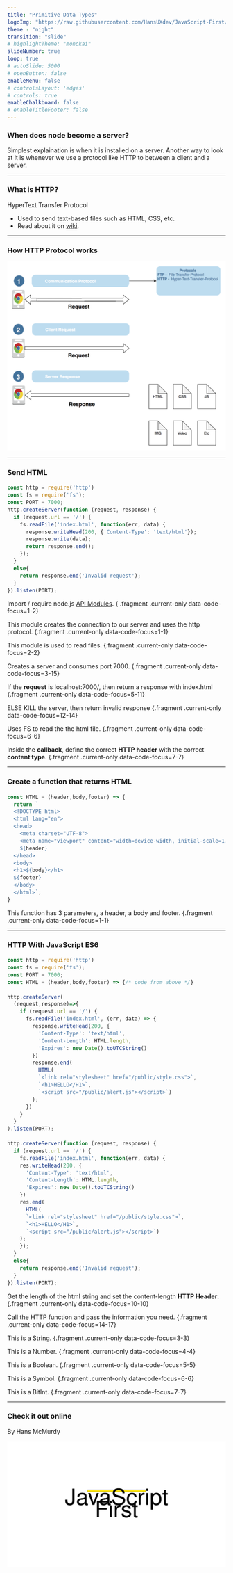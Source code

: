 ```yaml
---
title: "Primitive Data Types"
logoImg: "https://raw.githubusercontent.com/HansUXdev/JavaScript-First/884d95cce59c213f6bb2af7e6d54977b7e06b048/logo.drawio.svg"
theme : "night"
transition: "slide"
# highlightTheme: "monokai"
slideNumber: true
loop: true
# autoSlide: 5000 
# openButton: false
enableMenu: false
# controlsLayout: 'edges'
# controls: true
enableChalkboard: false
# enableTitleFooter: false
---
```


### When does node become a server?

Simplest explaination is when it is installed on a server. Another way to look at it is whenever we use a protocol like HTTP to between a client and a server.

---

### What is HTTP?

HyperText Transfer Protocol
* Used to send text-based files such as HTML, CSS, etc.
* Read about it on [wiki](https://en.wikipedia.org/wiki/Hypertext_Transfer_Protocol).

---

### How HTTP Protocol works


[![](03-client-vs-server/clientVSserver.png)]()

<!-- [![](https://raw.githubusercontent.com/HansUXdev/JavaScript-First/884d95cce59c213f6bb2af7e6d54977b7e06b048/01-JavaScript-Reintroduction/03-client-vs-server/clientVSserver.drawio.svg)]() -->

---

### Send HTML

```javascript
const http = require('http')
const fs = require('fs');
const PORT = 7000;
http.createServer(function (request, response) {
  if (request.url == '/') {
    fs.readFile('index.html', function(err, data) {
      response.writeHead(200, {'Content-Type': 'text/html'});
      response.write(data);
      return response.end();
    });
  }
  else{
    return response.end('Invalid request');
  }
}).listen(PORT);
```

Import / require node.js [API Modules](https://nodejs.org/docs/latest/api/). { .fragment .current-only data-code-focus=1-2}

This module creates the connection to our server and uses the http protocol. {.fragment .current-only data-code-focus=1-1}

This module is used to read files. {.fragment .current-only data-code-focus=2-2}

Creates a server and consumes port 7000. {.fragment .current-only data-code-focus=3-15}

If the **request** is localhost:7000/, then return a response with index.html {.fragment .current-only data-code-focus=5-11}

ELSE KILL the server, then return invalid response {.fragment .current-only data-code-focus=12-14}

Uses FS to read the the html file. {.fragment .current-only data-code-focus=6-6}

Inside the **callback**, define the correct **HTTP header** with the correct **content type**. {.fragment .current-only data-code-focus=7-7}

---

### Create a function that returns HTML

```javascript
const HTML = (header,body,footer) => {
  return `
  <!DOCTYPE html>
  <html lang="en">
  <head>
    <meta charset="UTF-8">
    <meta name="viewport" content="width=device-width, initial-scale=1.0">
    ${header}
  </head>
  <body>
  <h1>${body}</h1>
  ${footer}
  </body>
  </html>`;
}
```

This function has 3 parameters, a header, a body and footer. {.fragment .current-only data-code-focus=1-1}

---

### HTTP With JavaScript ES6

```javascript
const http = require('http')
const fs = require('fs');
const PORT = 7000;
const HTML = (header,body,footer) => {/* code from above */}

http.createServer(
  (request,response)=>{
    if (request.url == '/') {
      fs.readFile('index.html', (err, data) => {
        response.writeHead(200, {
          'Content-Type': 'text/html',
          'Content-Length': HTML.length,
          'Expires': new Date().toUTCString()
        })
        response.end(
          HTML(
          `<link rel="stylesheet" href="/public/style.css">`,
          `<h1>HELLO</H1>`,
          `<script src="/public/alert.js"></script>`) 
        );
      })
    }
  }
).listen(PORT);

http.createServer(function (request, response) {
  if (request.url == '/') {
    fs.readFile('index.html', function(err, data) {
    res.writeHead(200, {
      'Content-Type': 'text/html',
      'Content-Length': HTML.length,
      'Expires': new Date().toUTCString()
    })
    res.end(
      HTML(
      `<link rel="stylesheet" href="/public/style.css">`,
      `<h1>HELLO</H1>`,
      `<script src="/public/alert.js"></script>`) 
    );
    });
  }
  else{
    return response.end('Invalid request');
  }
}).listen(PORT);
```

Get the length of the html string and set the content-length **HTTP Header**. {.fragment .current-only data-code-focus=10-10}

Call the HTTP function and pass the information you need. {.fragment .current-only data-code-focus=14-17}

This is a String. {.fragment .current-only data-code-focus=3-3}

This is a Number. {.fragment .current-only data-code-focus=4-4}

This is a Boolean. {.fragment .current-only data-code-focus=5-5}

This is a Symbol. {.fragment .current-only data-code-focus=6-6}

This is a BitInt. {.fragment .current-only data-code-focus=7-7}


---

### Check it out online

By Hans McMurdy

[![](https://raw.githubusercontent.com/HansUXdev/JavaScript-First/884d95cce59c213f6bb2af7e6d54977b7e06b048/logo.drawio.svg)]()

